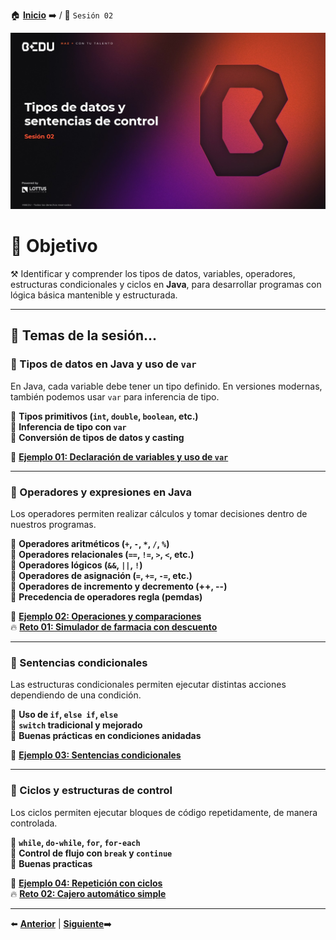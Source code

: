 🏠 [**Inicio**](../Readme.md) ➡️ / 📖 `Sesión 02`

<div align="center">
    <img src="Imagenes/S02.jpg" alt="Sesion_02">
</div>

# 🎯 Objetivo

⚒️ Identificar y comprender los tipos de datos, variables, operadores, estructuras condicionales y ciclos en **Java**, para desarrollar programas con lógica básica mantenible y estructurada.

---

## 📂 Temas de la sesión...

### 📖 Tipos de datos en Java y uso de `var`
En Java, cada variable debe tener un tipo definido. En versiones modernas, también podemos usar `var` para inferencia de tipo.

🔹 **Tipos primitivos (`int`, `double`, `boolean`, etc.)**  
🔹 **Inferencia de tipo con `var`**  
🔹 **Conversión de tipos de datos y casting**

📜 **[Ejemplo 01: Declaración de variables y uso de `var`](Ejemplo-01/Readme.md)**  

---

### 📖 Operadores y expresiones en Java
Los operadores permiten realizar cálculos y tomar decisiones dentro de nuestros programas.

🔹 **Operadores aritméticos (`+`, `-`, `*`, `/`, `%`)**  
🔹 **Operadores relacionales (`==`, `!=`, `>`, `<`, etc.)**  
🔹 **Operadores lógicos (`&&`, `||`, `!`)**  
🔹 **Operadores de asignación (`=`, `+=`, `-=`, etc.)**  
🔹 **Operadores de incremento y decremento (++, --)**  
🔹 **Precedencia de operadores regla (pemdas)**  


📜 **[Ejemplo 02: Operaciones y comparaciones](Ejemplo-02/Readme.md)**  
🔥 **[Reto 01: Simulador de farmacia con descuento](Reto-01/Readme.md)**  

---

### 📖 Sentencias condicionales
Las estructuras condicionales permiten ejecutar distintas acciones dependiendo de una condición.

🔹 **Uso de `if`, `else if`, `else`**  
🔹 **`switch` tradicional y mejorado**  
🔹 **Buenas prácticas en condiciones anidadas**

📜 **[Ejemplo 03: Sentencias condicionales](Ejemplo-03/Readme.md)**  

---

### 📖 Ciclos y estructuras de control
Los ciclos permiten ejecutar bloques de código repetidamente, de manera controlada.

🔹 **`while`, `do-while`, `for`, `for-each`**  
🔹 **Control de flujo con `break` y `continue`**  
🔹 **Buenas practicas**

📜 **[Ejemplo 04: Repetición con ciclos](Ejemplo-04/Readme.md)**  
🔥 **[Reto 02: Cajero automático simple](Reto-02/Readme.md)**  

---

⬅️ [**Anterior**](../Sesion-01/Readme.md) | [**Siguiente**](../Sesion-03/Readme.md)➡️